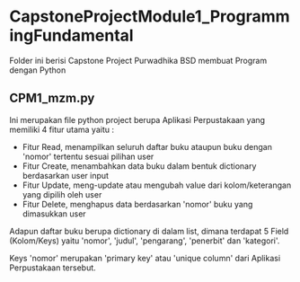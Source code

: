 # CapstoneProjectModule1_ProgrammingFundamental
Folder ini berisi Capstone Project Purwadhika BSD membuat Program dengan Python

## CPM1_mzm.py
Ini merupakan file python project berupa Aplikasi Perpustakaan yang memiliki 4 fitur utama yaitu :
- Fitur Read,
  menampilkan seluruh daftar buku ataupun buku dengan 'nomor' tertentu sesuai pilihan user
- Fitur Create,
  menambahkan data buku dalam bentuk dictionary berdasarkan user input
- Fitur Update, 
  meng-update atau mengubah value dari kolom/keterangan yang dipilih oleh user
- Fitur Delete,
  menghapus data berdasarkan 'nomor' buku yang dimasukkan user

Adapun daftar buku berupa dictionary di dalam list, dimana terdapat 5 Field (Kolom/Keys) yaitu 'nomor', 'judul', 'pengarang', 'penerbit' dan 'kategori'. 

Keys 'nomor' merupakan 'primary key' atau 'unique column' dari Aplikasi Perpustakaan tersebut.
